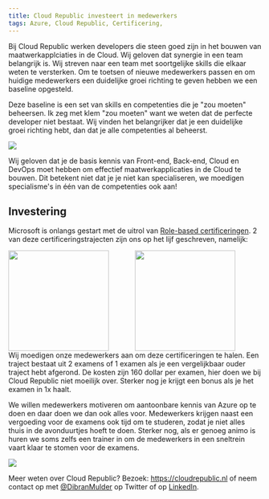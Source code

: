 ```yaml
---
title: Cloud Republic investeert in medewerkers
tags: Azure, Cloud Republic, Certificering,
---
```

Bij Cloud Republic werken developers die steen goed zijn in het bouwen van maatwerkapplciaties in de Cloud.
Wij geloven dat synergie in een team belangrijk is. Wij streven naar een team met soortgelijke skills die elkaar weten te versterken.
Om te toetsen of nieuwe medewerkers passen en om huidige medewerkers een duidelijke groei richting te geven hebben we een baseline opgesteld.

Deze baseline is een set van skills en competenties die je "zou moeten" beheersen. Ik zeg met klem "zou moeten" want we weten dat de perfecte developer niet bestaat.
Wij vinden het belangrijker dat je een duidelijke groei richting hebt, dan dat je alle competenties al beheerst.

<img src="/images/baseline.png" />

Wij geloven dat je de basis kennis van Front-end, Back-end, Cloud en DevOps moet hebben om effectief maatwerkapplicaties in de Cloud te bouwen. Dit betekent niet dat je je niet kan specialiseren, we moedigen specialisme's in één van de competenties ook aan!

## Investering
Microsoft is onlangs gestart met de uitrol van [Role-based certificeringen](https://www.microsoft.com/en-us/learning/browse-new-certification.aspx). 2 van deze certificeringstrajecten zijn ons op het lijf geschreven, namelijk:
<div><div style="width: 50%; float:left;"><img src="/images/azure-developer.png" width="200" /></div><div style="width: 50%; float: left;"><img src="/images/azure-solutions-architect.png" width="200" /></div></div>
<br>
Wij moedigen onze medewerkers aan om deze certificeringen te halen. Een traject bestaat uit 2 examens of 1 examen als je een vergelijkbaar ouder traject hebt afgerond.
De kosten zijn 160 dollar per examen, hier doen we bij Cloud Republic niet moeilijk over. Sterker nog je krijgt een bonus als je het examen in 1x haalt.

We willen medewerkers motiveren om aantoonbare kennis van Azure op te doen en daar doen we dan ook alles voor.
Medewerkers krijgen naast een vergoeding voor de examens ook tijd om te studeren, zodat je niet alles thuis in de avonduurtjes hoeft te doen. Sterker nog, als er genoeg animo is huren we soms zelfs een trainer in om de medewerkers in een sneltrein vaart klaar te stomen voor de examens.

<img src="/images/formule.png" />

Meer weten over Cloud Republic? Bezoek: https://cloudrepublic.nl of neem contact op met [@DibranMulder](https://twitter.com/DibranMulder) op Twitter of op [LinkedIn](https://www.linkedin.com/in/dibranmulder/).